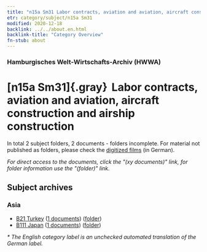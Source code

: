 ```yaml
---
title: "n15a Sm31 Labor contracts, aviation and aviation, aircraft construction and airship construction"
etr: category/subject/n15a Sm31
modified: 2020-12-18
backlink: ../../about.en.html
backlink-title: "Category Overview"
fn-stub: about
---
```


### Hamburgisches Welt-Wirtschafts-Archiv (HWWA)
# [n15a Sm31]{.gray}&#8201; Labor contracts, aviation and aviation, aircraft construction and airship construction&#160; 





In total 2 subject folders, 2 documents - folders incomplete.
For material not published as folders, please check the [digitized films](/film/h1_sh) (in German).

_For direct access to the documents, click the "(xy documents)" link, for folder information use the "(folder)" link._

## Subject archives



### Asia

- [B21 Turkey](../../../geo/about.en.html#B21) (<a href="https://dfg-viewer.de/show/?tx_dlf[id]=https://pm20.zbw.eu/mets/sh/1411xx/141111/1452xx/145236/public.mets.en.xml" target="_blank">1 documents</a>) ([folder](http://purl.org/pressemappe20/folder/sh/141111,145236))
- [B111 Japan](../../../geo/about.en.html#B111) (<a href="https://dfg-viewer.de/show/?tx_dlf[id]=https://pm20.zbw.eu/mets/sh/1412xx/141272/1452xx/145236/public.mets.en.xml" target="_blank">1 documents</a>) ([folder](http://purl.org/pressemappe20/folder/sh/141272,145236))


_* The English category label is an unchecked automated translation of the German label._

